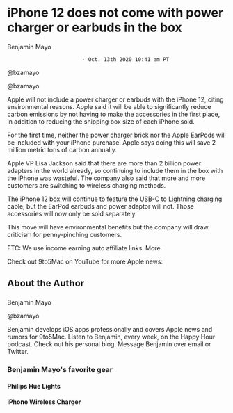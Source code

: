 iPhone 12 does not come with power charger or earbuds in the box
================================================================



Benjamin Mayo




							- Oct. 13th 2020 10:41 am PT
								
@bzamayo


@bzamayo

Apple will not include a power charger or earbuds with the iPhone 12, citing environmental reasons. Apple said it will be able to significantly reduce carbon emissions by not having to make the accessories in the first place, in addition to reducing the shipping box size of each iPhone sold.

For the first time, neither the power charger brick nor the Apple EarPods will be included with your iPhone purchase. Apple says doing this will save 2 million metric tons of carbon annually.




Apple VP Lisa Jackson said that there are more than 2 billion power adapters in the world already, so continuing to include them in the box with the iPhone was wasteful. The company also said that more and more customers are switching to wireless charging methods.

The iPhone 12 box will continue to feature the USB-C to Lightning charging cable, but the EarPod earbuds and power adaptor will not. Those accessories will now only be sold separately.

This move will have environmental benefits but the company will draw criticism for penny-pinching customers.

FTC: We use income earning auto affiliate links. More.

Check out 9to5Mac on YouTube for more Apple news:

About the Author
----------------

### 

Benjamin Mayo




@bzamayo


Benjamin develops iOS apps professionally and covers Apple news and rumors for 9to5Mac. Listen to Benjamin, every week, on the Happy Hour podcast. Check out his personal blog. Message Benjamin over email or Twitter.

### Benjamin Mayo's favorite gear

#### Philips Hue Lights

#### iPhone Wireless Charger